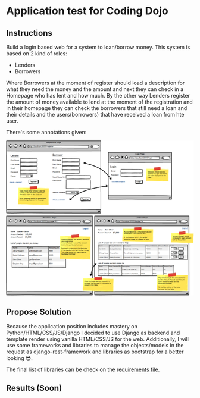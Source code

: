 # Application test for Coding Dojo

## Instructions

Build a login based web for a system to loan/borrow money. This system is based on 2 kind of roles:
- Lenders
- Borrowers

Where Borrowers at the moment of register should load a description for what they need the money and the amount and next they can check in a Homepage who has lent and how much. By the 
other way Lenders register the amount of money available to lend at the moment of the registration and in their homepage they can check the borrowers that still need a loan and their details and the users(borrowers) that have received a loan from hte user.

There's some annotations given:

![Diagram with req. given](requirement-map.png)

## Propose Solution

Because the application position includes mastery on Python/HTML/CSS/JS/Django I decided to use Django as backend and 
template render using vanilla HTML/CSS/JS for the web. Additionally, I will use some frameworks and libraries to manage 
the objects/models in the request as django-rest-framework and libraries as bootstrap for a better looking 😎.

The final list of libraries can be check on the [requirements file](requirements.txt).

## Results (Soon)